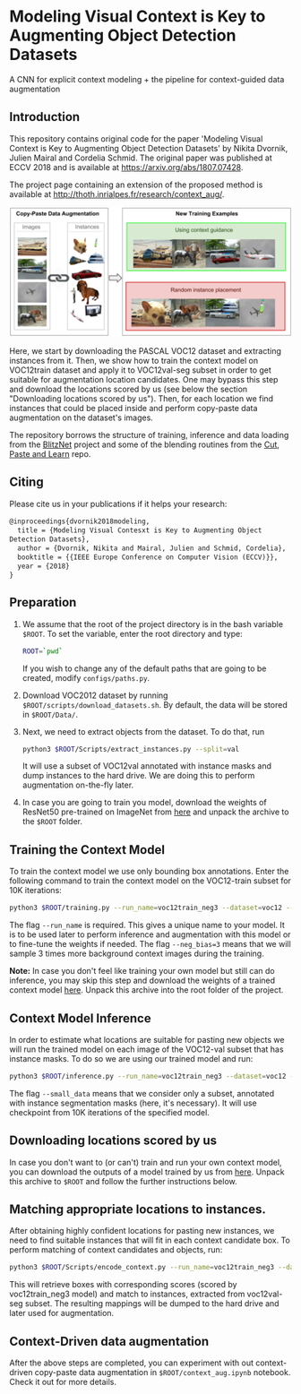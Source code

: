 # Modeling Visual Context is Key to Augmenting Object Detection Datasets

 A CNN for explicit context modeling + the pipeline for context-guided data augmentation

## Introduction
This repository contains original code for the paper 'Modeling Visual
Context is Key to Augmenting Object Detection Datasets' by Nikita Dvornik,
Julien Mairal and Cordelia Schmid.
The original paper was published at ECCV 2018 and is available at https://arxiv.org/abs/1807.07428.

The project page containing an extension of the proposed method is available at
http://thoth.inrialpes.fr/research/context_aug/.

![The benefits of context guidance](./Extra/teaser.png)

Here, we start by downloading the PASCAL VOC12 dataset and extracting instances
from it. Then, we show how to train the context model on VOC12train dataset and
apply it to VOC12val-seg subset in order to get suitable for augmentation
location candidates. One may bypass this step and download the locations scored
by us (see below the section "Downloading locations scored by us"). Then, for
each location we find instances that could be placed inside and perform
copy-paste data augmentation on the dataset's images.


The repository borrows the structure of training, inference and data loading
from the [BlitzNet](https://github.com/dvornikita/blitznet) project and some of
the blending routines from the [Cut, Paste and
Learn](https://github.com/debidatta/syndata-generation) repo.

## Citing
Please cite us in your publications if it helps your research:

    @inproceedings{dvornik2018modeling,
      title = {Modeling Visual Contesxt is Key to Augmenting Object Detection Datasets},
      author = {Dvornik, Nikita and Mairal, Julien and Schmid, Cordelia},
      booktitle = {{IEEE Europe Conference on Computer Vision (ECCV)}},
      year = {2018}
    }

## Preparation
1. We assume that the root of the project directory is in the bash variable `$ROOT`. To set the variable, enter the root directory and type: 
    ```sh
    ROOT=`pwd`
    ```
   If you wish to change any of the default paths that are going to be created, modify `configs/paths.py`.
2. Download VOC2012 dataset by running `$ROOT/scripts/download_datasets.sh`. By
   default, the data will be stored in `$ROOT/Data/`.
3. Next, we need to extract objects from the dataset. To do that, run

    ```sh
    python3 $ROOT/Scripts/extract_instances.py --split=val
    ```
   It will use a subset of VOC12val 
   annotated with instance masks and dump instances to the hard drive. We are
   doing this to perform augmentation on-the-fly later.

4. In case you are going to train you model, download the weights of ResNet50
   pre-trained on ImageNet from
   [here](https://drive.google.com/open?id=1zXn4E4V3IfemEewdx_8RN80frtxRhyWR)
   and unpack the archive to the `$ROOT` folder.

## Training the Context Model
To train the context model we use only bounding box annotations. Enter the following command to train the context model on the VOC12-train subset for 10K iterations:

   ```sh
   python3 $ROOT/training.py --run_name=voc12train_neg3 --dataset=voc12 --split=train --neg_bias=3 --max_iterations=10000
   ```
The flag `--run_name` is required. This gives a unique name to your model. It is to be used later to perform inference and augmentation with this model or to fine-tune the weights if needed. The flag `--neg_bias=3` means that we will sample 3 times more background context images during the training.

**Note:** In case you don't feel like training your own model but still can do inference, you may skip this step and download the weights of a trained context model [here](https://drive.google.com/open?id=1IxjCWtg2Ph0Eld3HqPqOlL1mnPxxZmJX). Unpack this archive into the root folder of the project.

## Context Model Inference
In order to estimate what locations are suitable for pasting new objects we will run the trained model on each image of the VOC12-val subset that has instance masks. To do so we are using our trained model and run:

   ```sh
   python3 $ROOT/inference.py --run_name=voc12train_neg3 --dataset=voc12 --split=val --small_data --ckpt=10
   ```
The flag `--small_data` means that we consider only a subset, annotated with instance segmentation masks (here, it's necessary). It will use checkpoint from 10K iterations of the specified model.

## Downloading locations scored by us
In case you don't want to (or can't) train and run your own context model, you can download the outputs of a model trained by us from [here](https://drive.google.com/open?id=1tnF6vTyAaUZapYXD6dqI8t4ycftolLIX). Unpack this archive to `$ROOT` and follow the further instructions below.

## Matching appropriate locations to instances.
After obtaining highly confident locations for pasting new instances, we need to find suitable instances that will fit in each context candidate box. To perform matching of context candidates and objects, run:
   ```sh
   python3 $ROOT/Scripts/encode_context.py --run_name=voc12train_neg3 --dataset=voc12 --split=val --small_data
   ```
This will retrieve boxes with corresponding scores (scored by voc12train_neg3 model) and match to instances, extracted from voc12val-seg subset. The resulting mappings will be dumped to the hard drive and later used for augmentation.

## Context-Driven data augmentation
After the above steps are completed, you can experiment with out context-driven copy-paste data augmentation in `$ROOT/context_aug.ipynb` notebook. Check it out for more details.

